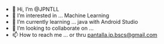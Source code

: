 - 👋 Hi, I’m @JPNTLL
- 👀 I’m interested in ... Machine Learning
- 🌱 I’m currently learning ... java with Android Studio
- 💞️ I’m looking to collaborate on ... 
- 📫 How to reach me ... or thru pantalla.jp.bscs@gmail.com
<!---
JPNTLL/JPNTLL is a ✨ special ✨ repository because its `README.md` (this file) appears on your GitHub profile.
You can click the Preview link to take a look at your changes.
--->
